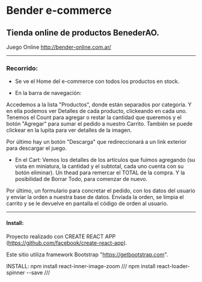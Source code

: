 # Bender e-commerce

## Tienda online de productos BenederAO. 
Juego Online http://bender-online.com.ar/

------------------------------------------------

### Recorrido:

* Se ve el Home del e-commerce con todos los productos en stock.

* En la barra de navegación:
 
Accedemos a la lista "Productos", donde están separados por categoría.
Y en ella podemos ver Detalles de cada producto, clickeando en cada uno.
Tenemos el Count para agregar o restar la cantidad que queremos y el botón "Agregar" para sumar el pedido a nuestro Carrito.
También se puede clickear en la lupita para ver detalles de la imagen.
 
 Por último hay un botón "Descarga" que redireccionará a un link exterior para descargar el juego.
 
 * En el Cart:
 Vemos los detalles de los artículos que fuimos agregando (su vista en miniatura, la cantidad y el subtotal, cada uno cuenta con su botón eliminar).
 Un thead para remercar el TOTAL de la compra. Y la posibilidad de Borrar Todo, para comenzar de nuevo.
 
 Por último, un formulario para concretar el pedido, con los datos del usuario y enviar la orden a nuestra base de datos.
 Enviada la orden, se limpia el carrito y se le devuelve en pantalla el código de orden al usuario.
 
 ------------------------------------------------
 
#### Install:
Proyecto realizado con CREATE REACT APP (https://github.com/facebook/create-react-app).

Este sitio utiliza framework Bootstrap "https://getbootstrap.com".

INSTALL:
npm install react-inner-image-zoom /// 
npm install react-loader-spinner --save ///
